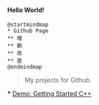 #### Hello World!



```plantuml
@startmindmap
* Github Page
** 增
** 删
** 改
** 查
@endmindmap
```



> My projects for Github.

__*__ [Demo: Getting Started C++](https://github.com/All-things-equal/Study_with_cpp)
